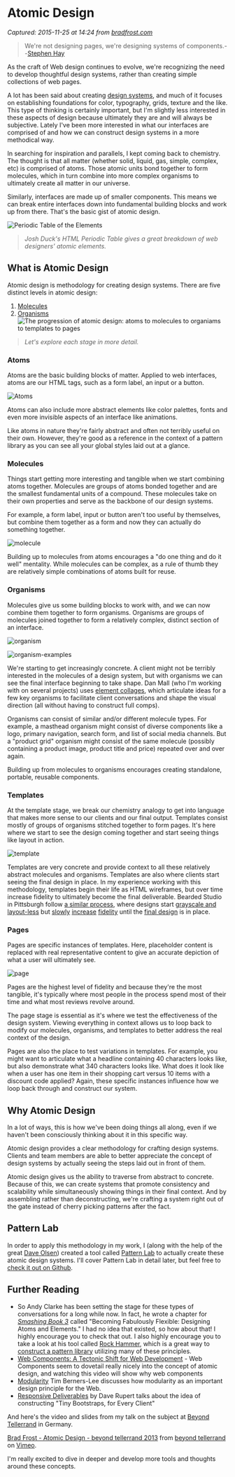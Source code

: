 # Atomic Design

_Captured: 2015-11-25 at 14:24 from [bradfrost.com](http://bradfrost.com/blog/post/atomic-web-design/)_

> We're not designing pages, we're designing systems of components.--[Stephen Hay](http://bradfrost.com/blog/mobile/bdconf-stephen-hay-presents-responsive-design-workflow/)

As the craft of Web design continues to evolve, we're recognizing the need to develop thoughtful design systems, rather than creating simple collections of web pages.

A lot has been said about creating [design systems](http://24ways.org/2012/design-systems/), and much of it focuses on establishing foundations for color, typography, grids, texture and the like. This type of thinking is certainly important, but I'm slightly less interested in these aspects of design because ultimately they are and will always be subjective. Lately I've been more interested in what our interfaces are comprised of and how we can construct design systems in a more methodical way.

In searching for inspiration and parallels, I kept coming back to chemistry. The thought is that all matter (whether solid, liquid, gas, simple, complex, etc) is comprised of atoms. Those atomic units bond together to form molecules, which in turn combine into more complex organisms to ultimately create all matter in our universe.

Similarly, interfaces are made up of smaller components. This means we can break entire interfaces down into fundamental building blocks and work up from there. That's the basic gist of atomic design.

![Periodic Table of the Elements](http://bradfrost.com/wp-content/uploads/2012/11/Screen-Shot-2012-11-13-at-5.15.05-PM.png)

> _Josh Duck's HTML Periodic Table gives a great breakdown of web designers' atomic elements._

## What is Atomic Design

Atomic design is methodology for creating design systems. There are five distinct levels in atomic design:

  1. [Molecules](http://bradfrost.com/blog/post/atomic-web-design/)
  2. [Organisms](http://bradfrost.com/blog/post/atomic-web-design/)
![The progression of atomic design: atoms to molecules to organiams to templates to pages](http://bradfrost.com/wp-content/uploads/2013/06/atomic-design.png)

> _Let's explore each stage in more detail._

### Atoms

Atoms are the basic building blocks of matter. Applied to web interfaces, atoms are our HTML tags, such as a form label, an input or a button.

![Atoms](http://bradfrost.com/wp-content/uploads/2013/06/atoms.jpg)

Atoms can also include more abstract elements like color palettes, fonts and even more invisible aspects of an interface like animations.

Like atoms in nature they're fairly abstract and often not terribly useful on their own. However, they're good as a reference in the context of a pattern library as you can see all your global styles laid out at a glance.

### Molecules

Things start getting more interesting and tangible when we start combining atoms together. Molecules are groups of atoms bonded together and are the smallest fundamental units of a compound. These molecules take on their own properties and serve as the backbone of our design systems.

For example, a form label, input or button aren't too useful by themselves, but combine them together as a form and now they can actually do something together.

![molecule](http://bradfrost.com/wp-content/uploads/2013/06/molecule.jpg)

Building up to molecules from atoms encourages a "do one thing and do it well" mentality. While molecules can be complex, as a rule of thumb they are relatively simple combinations of atoms built for reuse.

### Organisms

Molecules give us some building blocks to work with, and we can now combine them together to form organisms. Organisms are groups of molecules joined together to form a relatively complex, distinct section of an interface.

![organism](http://bradfrost.com/wp-content/uploads/2013/06/organism2.jpg)

![organism-examples](http://bradfrost.com/wp-content/uploads/2013/06/organism-examples.jpg)

We're starting to get increasingly concrete. A client might not be terribly interested in the molecules of a design system, but with organisms we can see the final interface beginning to take shape. Dan Mall (who I'm working with on several projects) uses [element collages](http://danielmall.com/articles/rif-element-collages/), which articulate ideas for a few key organisms to facilitate client conversations and shape the visual direction (all without having to construct full comps).

Organisms can consist of similar and/or different molecule types. For example, a masthead organism might consist of diverse components like a logo, primary navigation, search form, and list of social media channels. But a "product grid" organism might consist of the same molecule (possibly containing a product image, product title and price) repeated over and over again.

Building up from molecules to organisms encourages creating standalone, portable, reusable components.

### Templates

At the template stage, we break our chemistry analogy to get into language that makes more sense to our clients and our final output. Templates consist mostly of groups of organisms stitched together to form pages. It's here where we start to see the design coming together and start seeing things like layout in action.

![template](http://bradfrost.com/wp-content/uploads/2013/06/template1.jpg)

Templates are very concrete and provide context to all these relatively abstract molecules and organisms. Templates are also where clients start seeing the final design in place. In my experience working with this methodology, templates begin their life as HTML wireframes, but over time increase fidelity to ultimately become the final deliverable. Bearded Studio in Pittsburgh follow [a similar process](http://alistapart.com/article/responsive-comping-obtaining-signoff-with-mockups), where designs start [grayscale and layout-less](http://aafh-css.heroku.com/wireframes-no-mq) but [slowly](http://aafh-css.heroku.com/wireframes) [increase](http://aafh-css.heroku.com/v1) [fidelity](http://aafh-css.heroku.com/v2) until the [final design](http://aafh-css.heroku.com/v5) is in place.

### Pages

Pages are specific instances of templates. Here, placeholder content is replaced with real representative content to give an accurate depiction of what a user will ultimately see.

![page](http://bradfrost.com/wp-content/uploads/2013/06/page1.jpg)

Pages are the highest level of fidelity and because they're the most tangible, it's typically where most people in the process spend most of their time and what most reviews revolve around.

The page stage is essential as it's where we test the effectiveness of the design system. Viewing everything in context allows us to loop back to modify our molecules, organisms, and templates to better address the real context of the design.

Pages are also the place to test variations in templates. For example, you might want to articulate what a headline containing 40 characters looks like, but also demonstrate what 340 characters looks like. What does it look like when a user has one item in their shopping cart versus 10 items with a discount code applied? Again, these specific instances influence how we loop back through and construct our system.

## Why Atomic Design

In a lot of ways, this is how we've been doing things all along, even if we haven't been consciously thinking about it in this specific way.

Atomic design provides a clear methodology for crafting design systems. Clients and team members are able to better appreciate the concept of design systems by actually seeing the steps laid out in front of them.

Atomic design gives us the ability to traverse from abstract to concrete. Because of this, we can create systems that promote consistency and scalability while simultaneously showing things in their final context. And by assembling rather than deconstructing, we're crafting a system right out of the gate instead of cherry picking patterns after the fact.

## Pattern Lab

In order to apply this methodology in my work, I (along with the help of the great [Dave Olsen](http://dmolsen.com/)) created a tool called [Pattern Lab](http://patternlab.bradfrostweb.com) to actually create these atomic design systems. I'll cover Pattern Lab in detail later, but feel free to [check it out on Github](https://github.com/bradfrost/patternlab).

## Further Reading

  * So Andy Clarke has been setting the stage for these types of conversations for a long while now. In fact, he wrote a chapter for _[Smashing Book 3](https://shop.smashingmagazine.com/smashing-book-3.html)_ called "Becoming Fabulously Flexible: Designing Atoms and Elements." I had no idea that existed, so how about that! I highly encourage you to check that out. I also highly encourage you to take a look at his tool called [Rock Hammer](http://malarkey.github.io/Rock-Hammer/), which is a great way to [construct a pattern library](http://stuffandnonsense.co.uk/blog/about/rock-hammer-a-curated-responsive-project-library) utilizing many of these principles.
  * [Web Components: A Tectonic Shift for Web Development](http://www.youtube.com/watch?v=fqULJBBEVQE) - Web Components seem to dovetail really nicely into the concept of atomic design, and watching this video will show why web components
  * [Modularity](http://www.w3.org/DesignIssues/Modularity.html) Tim Berners-Lee discusses how modularity as an important design principle for the Web.
  * [Responsive Deliverables](http://daverupert.com/2013/04/responsive-deliverables/) by Dave Rupert talks about the idea of constructing "Tiny Bootstraps, for Every Client"

And here's the video and slides from my talk on the subject at [Beyond Tellerrand](http://2013.beyondtellerrand.com/) in Germany.

[Brad Frost - Atomic Design - beyond tellerrand 2013](http://vimeo.com/67476280) from [beyond tellerrand](http://vimeo.com/beyondtellerrand) on [Vimeo](http://vimeo.com). 

I'm really excited to dive in deeper and develop more tools and thoughts around these concepts.
